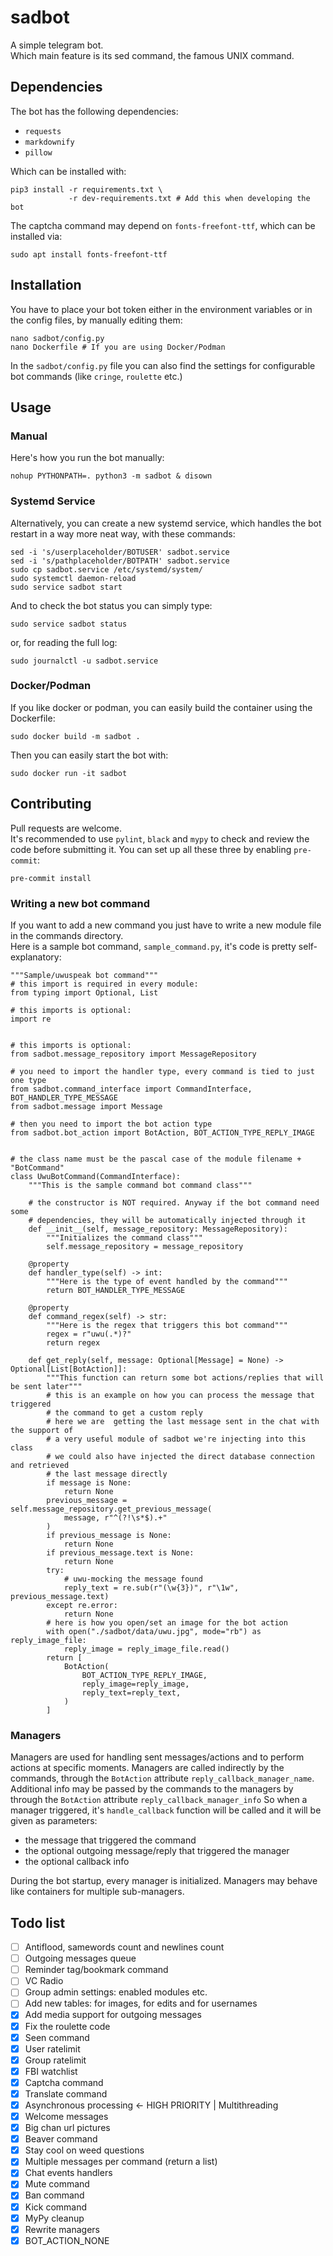 # sadbot
A simple telegram bot.  
Which main feature is its sed command, the famous UNIX command.

## Dependencies
The bot has the following dependencies:
- `requests`
- `markdownify`
- `pillow`

Which can be installed with:
```
pip3 install -r requirements.txt \
             -r dev-requirements.txt # Add this when developing the bot
```
The captcha command may depend on `fonts-freefont-ttf`, which can be installed
via:
```shell
sudo apt install fonts-freefont-ttf
```

## Installation
You have to place your bot token either in the environment variables or in the
config files, by manually editing them:
```
nano sadbot/config.py
nano Dockerfile # If you are using Docker/Podman
```
In the `sadbot/config.py` file you can also find the settings for configurable
bot commands (like `cringe`, `roulette` etc.)


## Usage
### Manual
Here's how you run the bot manually:  
```
nohup PYTHONPATH=. python3 -m sadbot & disown
```
### Systemd Service
Alternatively, you can create a new systemd service, which handles the bot
restart in a way more neat way, with these commands:
```shell
sed -i 's/userplaceholder/BOTUSER' sadbot.service
sed -i 's/pathplaceholder/BOTPATH' sadbot.service
sudo cp sadbot.service /etc/systemd/system/
sudo systemctl daemon-reload
sudo service sadbot start
```
And to check the bot status you can simply type:
```shell
sudo service sadbot status
```
or, for reading the full log:
```shell
sudo journalctl -u sadbot.service
```
### Docker/Podman
If you like docker or podman, you can easily build the container using the
Dockerfile:
```shell
sudo docker build -m sadbot .
```
Then you can easily start the bot with:
```shell
sudo docker run -it sadbot
```

## Contributing
Pull requests are welcome.  
It's recommended to use `pylint`, `black` and `mypy` to check and review the
code before submitting it. You can set up all these three by enabling
`pre-commit`:
```shell
pre-commit install
```

### Writing a new bot command
If you want to add a new command you just have to write a new module file in the
commands directory.  
Here is a sample bot command, `sample_command.py`, it's code is pretty
self-explanatory:
```python3
"""Sample/uwuspeak bot command"""
# this import is required in every module:
from typing import Optional, List

# this imports is optional:
import re


# this imports is optional:
from sadbot.message_repository import MessageRepository

# you need to import the handler type, every command is tied to just one type
from sadbot.command_interface import CommandInterface, BOT_HANDLER_TYPE_MESSAGE
from sadbot.message import Message

# then you need to import the bot action type
from sadbot.bot_action import BotAction, BOT_ACTION_TYPE_REPLY_IMAGE


# the class name must be the pascal case of the module filename + "BotCommand"
class UwuBotCommand(CommandInterface):
    """This is the sample command bot command class"""

    # the constructor is NOT required. Anyway if the bot command need some
    # dependencies, they will be automatically injected through it
    def __init__(self, message_repository: MessageRepository):
        """Initializes the command class"""
        self.message_repository = message_repository

    @property
    def handler_type(self) -> int:
        """Here is the type of event handled by the command"""
        return BOT_HANDLER_TYPE_MESSAGE

    @property
    def command_regex(self) -> str:
        """Here is the regex that triggers this bot command"""
        regex = r"uwu(.*)?"
        return regex

    def get_reply(self, message: Optional[Message] = None) -> Optional[List[BotAction]]:
        """This function can return some bot actions/replies that will  be sent later"""
        # this is an example on how you can process the message that triggered
        # the command to get a custom reply
        # here we are  getting the last message sent in the chat with the support of
        # a very useful module of sadbot we're injecting into this class
        # we could also have injected the direct database connection and retrieved
        # the last message directly
        if message is None:
            return None
        previous_message = self.message_repository.get_previous_message(
            message, r"^(?!\s*$).+"
        )
        if previous_message is None:
            return None
        if previous_message.text is None:
            return None
        try:
            # uwu-mocking the message found
            reply_text = re.sub(r"(\w{3})", r"\1w", previous_message.text)
        except re.error:
            return None
        # here is how you open/set an image for the bot action
        with open("./sadbot/data/uwu.jpg", mode="rb") as reply_image_file:
            reply_image = reply_image_file.read()
        return [
            BotAction(
                BOT_ACTION_TYPE_REPLY_IMAGE,
                reply_image=reply_image,
                reply_text=reply_text,
            )
        ]
```

### Managers
Managers are used for handling sent messages/actions and to perform actions
at specific moments.
Managers are called indirectly by the commands, through the `BotAction`
attribute `reply_callback_manager_name`.
Additional info may be passed by the commands to the managers by through the
`BotAction` attribute `reply_callback_manager_info`
So when a manager triggered, it's `handle_callback` function will be called and
it will be given as parameters:
- the message that triggered the command
- the optional outgoing message/reply that triggered the manager
- the optional callback info

During the bot startup, every manager is initialized.
Managers may behave like containers for multiple sub-managers.

## Todo list
- [ ] Antiflood, samewords count and newlines count
- [ ] Outgoing messages queue
- [ ] Reminder tag/bookmark command
- [ ] VC Radio
- [ ] Group admin settings: enabled modules etc.
- [ ] Add new tables: for images, for edits and for usernames
- [X] Add media support for outgoing messages
- [X] Fix the roulette code
- [X] Seen command
- [X] User ratelimit
- [X] Group ratelimit
- [X] FBI watchlist
- [X] Captcha command
- [X] Translate command
- [X] Asynchronous processing <- HIGH PRIORITY | Multithreading
- [X] Welcome messages
- [X] Big chan url pictures
- [X] Beaver command
- [X] Stay cool on weed questions
- [X] Multiple messages per command (return a list)
- [X] Chat events handlers
- [X] Mute command
- [X] Ban command
- [X] Kick command
- [X] MyPy cleanup
- [X] Rewrite managers
- [X] BOT_ACTION_NONE
